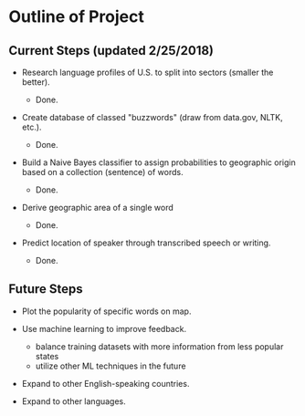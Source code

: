 # Outline of Project

## Current Steps (updated 2/25/2018)

- Research language profiles of U.S. to split into sectors (smaller the better).
    - Done.

- Create database of classed "buzzwords" (draw from data.gov, NLTK, etc.).
    - Done.

- Build a Naive Bayes classifier to assign probabilities to geographic origin based on a collection (sentence) of words.
    - Done.

- Derive geographic area of a single word
    - Done.

- Predict location of speaker through transcribed speech or writing.
    - Done.

## Future Steps
- Plot the popularity of specific words on map.

- Use machine learning to improve feedback.
    - balance training datasets with more information from less popular states
    - utilize other ML techniques in the future

- Expand to other English-speaking countries.

- Expand to other languages.
